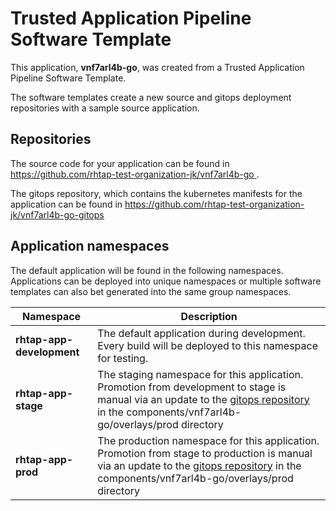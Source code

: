 # Trusted Application Pipeline Software Template

This application, **vnf7arl4b-go**, was created from a Trusted Application Pipeline Software Template.

The software templates create a new source and gitops deployment repositories with a sample source application. 

## Repositories

The source code for your application can be found in [https://github.com/rhtap-test-organization-jk/vnf7arl4b-go ](https://github.com/rhtap-test-organization-jk/vnf7arl4b-go ).
 
The gitops repository, which contains the kubernetes manifests for the application can be found in 
[https://github.com/rhtap-test-organization-jk/vnf7arl4b-go-gitops ](https://github.com/rhtap-test-organization-jk/vnf7arl4b-go-gitops ) 

## Application namespaces 

The default application will be found in the following namespaces. Applications can be deployed into unique namespaces or multiple software templates can also bet generated into the same group namespaces.  

|  Namespace   |  Description   |  
| -------- | -------- |   
| **rhtap-app-development** | The default application during development. Every build will be deployed to this namespace for testing. | 
| **rhtap-app-stage** | The staging namespace for this application. Promotion from development to stage is manual via an update to the [gitops repository](https://github.com/rhtap-test-organization-jk/vnf7arl4b-go-gitops ) in the components/vnf7arl4b-go/overlays/prod directory |  
| **rhtap-app-prod** | The production namespace for this application. Promotion from stage to production is manual via an update to the [gitops repository](https://github.com/rhtap-test-organization-jk/vnf7arl4b-go-gitops ) in the components/vnf7arl4b-go/overlays/prod directory | 